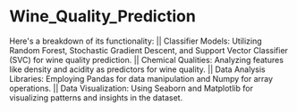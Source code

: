 # Wine_Quality_Prediction
Here's a breakdown of its functionality:
|| Classifier Models: Utilizing Random Forest, Stochastic Gradient Descent, and Support Vector Classifier (SVC) for wine quality prediction.
|| Chemical Qualities: Analyzing features like density and acidity as predictors for wine quality.
|| Data Analysis Libraries: Employing Pandas for data manipulation and Numpy for array operations.
|| Data Visualization: Using Seaborn and Matplotlib for visualizing patterns and insights in the dataset.
